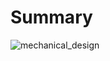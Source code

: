 # Summary 
![mechanical_design](https://github.com/user-attachments/assets/4cc82188-1f7f-402a-8c20-394459f26377)
